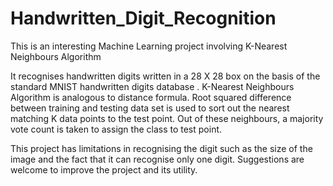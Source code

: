 # Handwritten_Digit_Recognition
This is an interesting Machine Learning project involving K-Nearest Neighbours Algorithm

It recognises handwritten digits written in a 28 X 28 box on the basis of the standard MNIST handwritten digits database .
K-Nearest Neighbours Algorithm is analogous to distance formula. Root squared difference between training and testing data set is used to
sort out the nearest matching K data points to the test point. Out of these neighbours, a majority vote count is taken to assign the class
to test point.

This project has limitations in recognising the digit such as the size of the image and the fact that it can recognise only one digit. 
Suggestions are welcome to improve the project and its utility.
